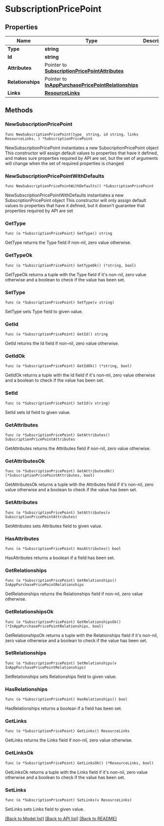 # SubscriptionPricePoint

## Properties

Name | Type | Description | Notes
------------ | ------------- | ------------- | -------------
**Type** | **string** |  | 
**Id** | **string** |  | 
**Attributes** | Pointer to [**SubscriptionPricePointAttributes**](SubscriptionPricePointAttributes.md) |  | [optional] 
**Relationships** | Pointer to [**InAppPurchasePricePointRelationships**](InAppPurchasePricePointRelationships.md) |  | [optional] 
**Links** | [**ResourceLinks**](ResourceLinks.md) |  | 

## Methods

### NewSubscriptionPricePoint

`func NewSubscriptionPricePoint(type_ string, id string, links ResourceLinks, ) *SubscriptionPricePoint`

NewSubscriptionPricePoint instantiates a new SubscriptionPricePoint object
This constructor will assign default values to properties that have it defined,
and makes sure properties required by API are set, but the set of arguments
will change when the set of required properties is changed

### NewSubscriptionPricePointWithDefaults

`func NewSubscriptionPricePointWithDefaults() *SubscriptionPricePoint`

NewSubscriptionPricePointWithDefaults instantiates a new SubscriptionPricePoint object
This constructor will only assign default values to properties that have it defined,
but it doesn't guarantee that properties required by API are set

### GetType

`func (o *SubscriptionPricePoint) GetType() string`

GetType returns the Type field if non-nil, zero value otherwise.

### GetTypeOk

`func (o *SubscriptionPricePoint) GetTypeOk() (*string, bool)`

GetTypeOk returns a tuple with the Type field if it's non-nil, zero value otherwise
and a boolean to check if the value has been set.

### SetType

`func (o *SubscriptionPricePoint) SetType(v string)`

SetType sets Type field to given value.


### GetId

`func (o *SubscriptionPricePoint) GetId() string`

GetId returns the Id field if non-nil, zero value otherwise.

### GetIdOk

`func (o *SubscriptionPricePoint) GetIdOk() (*string, bool)`

GetIdOk returns a tuple with the Id field if it's non-nil, zero value otherwise
and a boolean to check if the value has been set.

### SetId

`func (o *SubscriptionPricePoint) SetId(v string)`

SetId sets Id field to given value.


### GetAttributes

`func (o *SubscriptionPricePoint) GetAttributes() SubscriptionPricePointAttributes`

GetAttributes returns the Attributes field if non-nil, zero value otherwise.

### GetAttributesOk

`func (o *SubscriptionPricePoint) GetAttributesOk() (*SubscriptionPricePointAttributes, bool)`

GetAttributesOk returns a tuple with the Attributes field if it's non-nil, zero value otherwise
and a boolean to check if the value has been set.

### SetAttributes

`func (o *SubscriptionPricePoint) SetAttributes(v SubscriptionPricePointAttributes)`

SetAttributes sets Attributes field to given value.

### HasAttributes

`func (o *SubscriptionPricePoint) HasAttributes() bool`

HasAttributes returns a boolean if a field has been set.

### GetRelationships

`func (o *SubscriptionPricePoint) GetRelationships() InAppPurchasePricePointRelationships`

GetRelationships returns the Relationships field if non-nil, zero value otherwise.

### GetRelationshipsOk

`func (o *SubscriptionPricePoint) GetRelationshipsOk() (*InAppPurchasePricePointRelationships, bool)`

GetRelationshipsOk returns a tuple with the Relationships field if it's non-nil, zero value otherwise
and a boolean to check if the value has been set.

### SetRelationships

`func (o *SubscriptionPricePoint) SetRelationships(v InAppPurchasePricePointRelationships)`

SetRelationships sets Relationships field to given value.

### HasRelationships

`func (o *SubscriptionPricePoint) HasRelationships() bool`

HasRelationships returns a boolean if a field has been set.

### GetLinks

`func (o *SubscriptionPricePoint) GetLinks() ResourceLinks`

GetLinks returns the Links field if non-nil, zero value otherwise.

### GetLinksOk

`func (o *SubscriptionPricePoint) GetLinksOk() (*ResourceLinks, bool)`

GetLinksOk returns a tuple with the Links field if it's non-nil, zero value otherwise
and a boolean to check if the value has been set.

### SetLinks

`func (o *SubscriptionPricePoint) SetLinks(v ResourceLinks)`

SetLinks sets Links field to given value.



[[Back to Model list]](../README.md#documentation-for-models) [[Back to API list]](../README.md#documentation-for-api-endpoints) [[Back to README]](../README.md)


